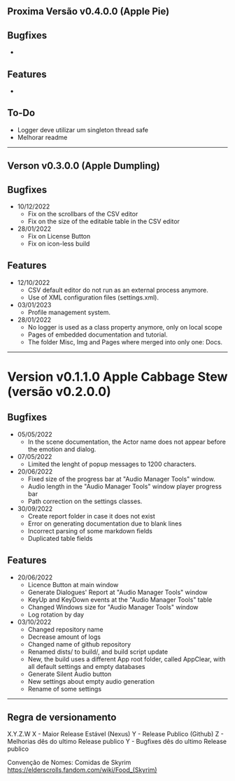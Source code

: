 ## Proxima Versão v0.4.0.0 (Apple Pie)

## Bugfixes
* 

## Features
* 

## To-Do
  * Logger deve utilizar um singleton thread safe
  * Melhorar readme

----

## Verson v0.3.0.0 (Apple Dumpling)

## Bugfixes
* 10/12/2022
  * Fix on the scrollbars of the CSV editor
  * Fix on the size of the editable table in the CSV editor
* 28/01/2022
  * Fix on License Button
  * Fix on icon-less build

## Features
* 12/10/2022
  * CSV default editor do not run as an external process anymore.
  * Use of XML configuration files (settings.xml).
* 03/01/2023
  * Profile management system.  
* 28/01/2022
  * No logger is used as a class property anymore, only on local scope
  * Pages of embedded documentation and tutorial. 
  * The folder Misc, Img and Pages where merged into only one: Docs.

----

# Version v0.1.1.0 Apple Cabbage Stew (versão v0.2.0.0)

## Bugfixes
* 05/05/2022
  * In the scene documentation, the Actor name does not appear before the emotion and dialog.
* 07/05/2022
  * Limited the lenght of popup messages to 1200 characters.
* 20/06/2022
  * Fixed size of the progress bar at "Audio Manager Tools" window.
  * Audio length in the "Audio Manager Tools" window player progress bar
  * Path correction on the settings classes.
* 30/09/2022
  * Create report folder in case it does not exist
  * Error on generating documentation due to blank lines
  * Incorrect parsing of some markdown fields
  * Duplicated table fields

## Features
* 20/06/2022
  * Licence Button at main window
  * Generate Dialogues' Report at "Audio Manager Tools" window
  * KeyUp and KeyDown events at the "Audio Manager Tools" table
  * Changed Windows size for "Audio Manager Tools" window 
  * Log rotation by day
* 03/10/2022
  * Changed repository name
  * Decrease amount of logs
  * Changed name of github repository
  * Renamed dists/ to build/, and build script update
  * New, the build uses a different App root folder, called AppClear, with all default settings and empty databases
  * Generate Silent Audio button
  * New settings about empty audio generation
  * Rename of some settings

----

## Regra de versionamento

X.Y.Z.W
X - Maior Release Estável (Nexus)
Y - Release Publico (Github)
Z - Melhorias dês do ultimo Release publico
Y - Bugfixes dês do ultimo Release publico

Convenção de Nomes: Comidas de Skyrim
https://elderscrolls.fandom.com/wiki/Food_(Skyrim)


